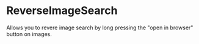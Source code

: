 # ReverseImageSearch

Allows you to revere image search by long pressing the "open in browser" button on images.